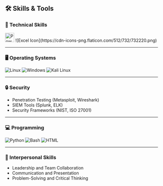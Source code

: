 ## 🛠️ Skills & Tools

### 🔧 Technical Skills
<img src="https://cdn-icons-png.flaticon.com/512/732/732224.png" alt="PowerPoint Icon" width="30">
![Excel Icon](https://cdn-icons-png.flaticon.com/512/732/732220.png)




---

### 🖥️ Operating Systems
![Linux](https://img.shields.io/badge/Linux-FCC624?style=for-the-badge&logo=linux&logoColor=black)
![Windows](https://img.shields.io/badge/Windows-0078D6?style=for-the-badge&logo=windows&logoColor=white)
![Kali Linux](https://img.shields.io/badge/Kali_Linux-557C94?style=for-the-badge&logo=kalilinux&logoColor=white)

---

### 🔒 Security
- Penetration Testing (Metasploit, Wireshark)
- SIEM Tools (Splunk, ELK)
- Security Frameworks (NIST, ISO 27001)

---

### 💻 Programming
![Python](https://img.shields.io/badge/Python-3776AB?style=for-the-badge&logo=python&logoColor=white)
![Bash](https://img.shields.io/badge/Bash_Scripting-4EAA25?style=for-the-badge&logo=gnu-bash&logoColor=white)
![HTML](https://img.shields.io/badge/HTML-E34F26?style=for-the-badge&logo=html5&logoColor=white)

---

### 🤝 Interpersonal Skills
- Leadership and Team Collaboration
- Communication and Presentation
- Problem-Solving and Critical Thinking
